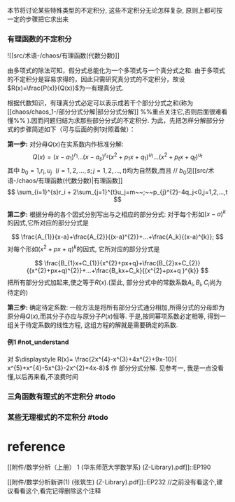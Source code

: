 
本节将讨论某些特殊类型的不定积分, 这些不定积分无论怎样复杂, 原则上都可按一定的步骤把它求出来

### 有理函数的不定积分

![[src/术语-/chaos/有理函数(代数分数)]]

由多项式的除法可知，假分式总能化为一个多项式与一个真分式之和.
由于多项式的不定积分是容易求得的，因此只需研究真分式的不定积分，故设$R(x)=\frac{P(x)}{Q(x)}$为一有理真分式.

根据代数知识，有理真分式必定可以表示成若干个部分分式之和(称为[[chaos/chaos_1-/部分分式分解|部分分式分解]] %%重点关注它,否则后面很难看懂%% ).因而问题归结为求那些部分分式的不定积分.
为此，先把怎样分解部分分式的步骤简述如下（可与后面的例1对照着做）：

**第一步:**
对分母$Q(x)$在实系数内作标准分解:
$$Q(x)=(x-a_{1})^{r_1}...(x-a_s)^{r_s}(x^{2}+p_1x+q_1)^{u_1}...(x^{2}+p_tx+q_t)^{u_t}$$
其中 $b_{0}=1$,$r_i,u_j ~~(i=1,2,...,s;j=1,2,...,t)$均为自然数,而且
// $b_{0}$见[[src/术语-/chaos/有理函数(代数分数)|有理函数]]
$$
\sum_{i=1}^{s}r_i + 2\sum_{j=1}^{t}u_j=m~~;~~p_{j}^{2}-4q_j<0,j=1,2,...,t
$$

**第二步:**
根据分母的各个因式分别写出与之相应的部分分式: 对于每个形如$(x-a)^{k}$的因式,它所对应的部分分式是

$$
\frac{A_{1}}{x-a}+\frac{A_{2}}{(x-a)^{2}}+...+\frac{A_k}{(x-a)^{k}};
$$
对每个形如$(x^{2}+px+q)^{k}$的因式, 它所对应的部分分式是

$$
\frac{B_{1}x+C_{1}}{x^{2}+px+q}+\frac{B_{2}x+C_{2}}{(x^{2}+px+q)^{2}}+...+\frac{B_kx+C_k}{(x^{2}+px+q )^{k}}
$$
把所有部分分式加起来,使之等于$R(x)$.(至此, 部分分式中的常数系数$A_{i},B_i,C_i$尚为待定的)

**第三步:**
确定待定系数: 一般方法是将所有部分分式通分相加,所得分式的分母即为原分母$Q(x)$,而其分子亦应与原分子$P(x)$恒等.
于是,按同幂项系数必定相等, 得到一组关于待定系数的线性方程, 这组方程的解就是需要确定的系数.


#### 例1 #not_understand
对 $\displaystyle R(x)= \frac{2x^{4}-x^{3}+4x^{2}+9x-10}{ x^{5}+x^{4}-5x^{3}-2x^{2}+4x-8}$ 作 部分分式分解.
见参考一, 我是一点没看懂,以后再来看,不浪费时间

### 三角函数有理式的不定积分 #todo

### 某些无理根式的不定积分 #todo


# reference
[[附件/数学分析（上册） 1 (华东师范大学数学系) (Z-Library).pdf]]::EP190

[[附件/数学分析新讲(1) (张筑生) (Z-Library).pdf]]::EP232 //之前没有看这个,建议看看这个,看完记得删除这个注释